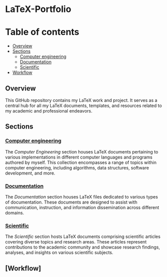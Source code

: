 # LaTeX-Portfolio

# Table of contents

- [Overview](#overview)
- [Sections](#sections)
  - [Computer engineering](#computer-engineering)
  - [Documentation](#documentation)
  - [Scientific](#scientific)
- [Workflow](#workflow)


## Overview

This GitHub repository contains my LaTeX work and project. It serves as a central hub for all my LaTeX documents, templates, and resources related to my academic and professional endeavors.

## Sections

### [Computer engineering](https://github.com/nnalijm/LaTeX-Portfolio/tree/main/Computer%20engineering)

The *Computer Engineering* section houses LaTeX documents pertaining to various implementations in different computer languages and programs authored by myself. This collection encompasses a range of topics within computer engineering, including algorithms, data structures, software development, and more.

### [Documentation](https://github.com/nnalijm/LaTeX-Portfolio/tree/main/Documentation)

The *Documentation* section houses LaTeX files dedicated to various types of documentation. These documents are designed to assist with communication, instruction, and information dissemination across different domains.

### [Scientific](https://github.com/nnalijm/LaTeX-Portfolio/tree/main/Scientific)

The *Scientific* section hosts LaTeX documents comprising scientific articles covering diverse topics and research areas. These articles represent contributions to the academic community and showcase research findings, analyses, and insights on various scientific subjects.

## [Workflow]
